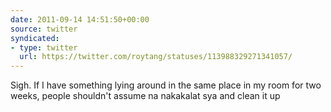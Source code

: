 ```yaml
---
date: 2011-09-14 14:51:50+00:00
source: twitter
syndicated:
- type: twitter
  url: https://twitter.com/roytang/statuses/113988329271341057/
---
```


Sigh. If I have something lying around in the same place in my room for two weeks, people shouldn't assume na nakakalat sya and clean it up